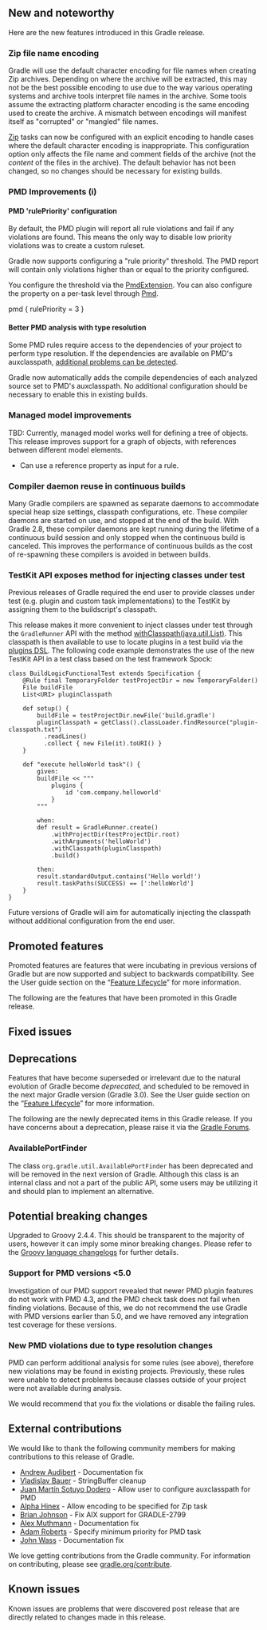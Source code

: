 ## New and noteworthy

Here are the new features introduced in this Gradle release.

<!--
IMPORTANT: if this is a patch release, ensure that a prominent link is included in the foreword to all releases of the same minor stream.
Add-->

<!--
### Example new and noteworthy
-->

### Zip file name encoding

Gradle will use the default character encoding for file names when creating Zip archives.  Depending on where the archive will be extracted, this may not be the best possible encoding
to use due to the way various operating systems and archive tools interpret file names in the archive.  Some tools assume the extracting platform character encoding is the same encoding used
to create the archive. A mismatch between encodings will manifest itself as "corrupted" or "mangled" file names.

[Zip](dsl/org.gradle.api.tasks.bundling.Zip.html) tasks can now be configured with an explicit encoding to handle cases where the default character encoding is inappropriate.  This configuration
option only affects the file name and comment fields of the archive (not the _content_ of the files in the archive). The default behavior has not been changed, so no changes
should be necessary for existing builds.

### PMD Improvements (i)

#### PMD 'rulePriority' configuration

By default, the PMD plugin will report all rule violations and fail if any violations are found.  This means the only way to disable low priority violations was to create a custom ruleset.

Gradle now supports configuring a "rule priority" threshold.  The PMD report will contain only violations higher than or equal to the priority configured.

You configure the threshold via the [PmdExtension](dsl/org.gradle.api.plugins.quality.PmdExtension.html).  You can also configure the property on a per-task level through
[Pmd](dsl/org.gradle.api.plugins.quality.Pmd.html).

   pmd {
       rulePriority = 3
   }

#### Better PMD analysis with type resolution

Some PMD rules require access to the dependencies of your project to perform type resolution. If the dependencies are available on PMD's auxclasspath,
[additional problems can be detected](http://pmd.sourceforge.net/pmd-5.3.2/pmd-java/rules/java/android.html).

Gradle now automatically adds the compile dependencies of each analyzed source set to PMD's auxclasspath.  No additional configuration should be necessary to enable this in existing builds.

### Managed model improvements

TBD: Currently, managed model works well for defining a tree of objects. This release improves support for a graph of objects, with references between different model
elements.

- Can use a reference property as input for a rule.

### Compiler daemon reuse in continuous builds

Many Gradle compilers are spawned as separate daemons to accommodate special heap size settings, classpath configurations, etc.  These compiler daemons are started on use, and stopped at
the end of the build.  With Gradle 2.8, these compiler daemons are kept running during the lifetime of a continuous build session and only stopped when the continuous build is canceled.
This improves the performance of continuous builds as the cost of re-spawning these compilers is avoided in between builds.

### TestKit API exposes method for injecting classes under test

Previous releases of Gradle required the end user to provide classes under test (e.g. plugin and custom task implementations) to the TestKit by assigning them to the buildscript's classpath.

This release makes it more convenient to inject classes under test through the `GradleRunner` API with the method
[withClasspath(java.util.List)](javadoc/org/gradle/testkit/runner/GradleRunner.html#withClasspath(java.util.List)). This classpath is then available to use to locate plugins in a test build via the
[plugins DSL](userguide/plugins.html#sec:plugins_block). The following code example demonstrates the use of the new TestKit API in a test class based on the test framework Spock:

    class BuildLogicFunctionalTest extends Specification {
        @Rule final TemporaryFolder testProjectDir = new TemporaryFolder()
        File buildFile
        List<URI> pluginClasspath

        def setup() {
            buildFile = testProjectDir.newFile('build.gradle')
            pluginClasspath = getClass().classLoader.findResource("plugin-classpath.txt")
              .readLines()
              .collect { new File(it).toURI() }
        }

        def "execute helloWorld task"() {
            given:
            buildFile << """
                plugins {
                    id 'com.company.helloworld'
                }
            """

            when:
            def result = GradleRunner.create()
                .withProjectDir(testProjectDir.root)
                .withArguments('helloWorld')
                .withClasspath(pluginClasspath)
                .build()

            then:
            result.standardOutput.contains('Hello world!')
            result.taskPaths(SUCCESS) == [':helloWorld']
        }
    }

Future versions of Gradle will aim for automatically injecting the classpath without additional configuration from the end user.

## Promoted features

Promoted features are features that were incubating in previous versions of Gradle but are now supported and subject to backwards compatibility.
See the User guide section on the “[Feature Lifecycle](userguide/feature_lifecycle.html)” for more information.

The following are the features that have been promoted in this Gradle release.

<!--
### Example promoted
-->

## Fixed issues

## Deprecations

Features that have become superseded or irrelevant due to the natural evolution of Gradle become *deprecated*, and scheduled to be removed
in the next major Gradle version (Gradle 3.0). See the User guide section on the “[Feature Lifecycle](userguide/feature_lifecycle.html)” for more information.

The following are the newly deprecated items in this Gradle release. If you have concerns about a deprecation, please raise it via the [Gradle Forums](http://discuss.gradle.org).

<!--
### Example deprecation
-->

### AvailablePortFinder

The class `org.gradle.util.AvailablePortFinder` has been deprecated and will be removed in the next version of Gradle.  Although this class is an internal class and
not a part of the public API, some users may be utilizing it and should plan to implement an alternative.


## Potential breaking changes

Upgraded to Groovy 2.4.4. This should be transparent to the majority of users, however it can imply some minor breaking changes.
Please refer to the [Groovy language changelogs](http://groovy-lang.org/changelogs.html) for further details.

<!--
### Example breaking change
-->

### Support for PMD versions <5.0

Investigation of our PMD support revealed that newer PMD plugin features do not work with PMD 4.3,
and the PMD check task does not fail when finding violations.
Because of this, we do not recommend the use Gradle with PMD versions earlier than 5.0,
and we have removed any integration test coverage for these versions.

### New PMD violations due to type resolution changes

PMD can perform additional analysis for some rules (see above), therefore new violations may be found in existing projects.  Previously, these rules were unable to detect problems
because classes outside of your project were not available during analysis.

We would recommend that you fix the violations or disable the failing rules.

## External contributions

We would like to thank the following community members for making contributions to this release of Gradle.

* [Andrew Audibert](https://github.com/aaudiber) - Documentation fix
* [Vladislav Bauer](https://github.com/vbauer) - StringBuffer cleanup
* [Juan Martín Sotuyo Dodero](https://github.com/jsotuyod) - Allow user to configure auxclasspath for PMD
* [Alpha Hinex](https://github.com/AlphaHinex) - Allow encoding to be specified for Zip task
* [Brian Johnson](https://github.com/john3300) - Fix AIX support for GRADLE-2799
* [Alex Muthmann](https://github.com/deveth0) - Documentation fix
* [Adam Roberts](https://github.com/AdamRoberts) - Specify minimum priority for PMD task
* [John Wass](https://github.com/jw3) - Documentation fix

We love getting contributions from the Gradle community. For information on contributing, please see [gradle.org/contribute](http://gradle.org/contribute).

## Known issues

Known issues are problems that were discovered post release that are directly related to changes made in this release.
